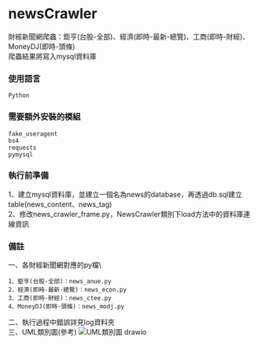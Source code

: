 # newsCrawler
財經新聞網爬蟲：鉅亨(台股-全部)、經濟(即時-最新-總覽)、工商(即時-財經)、MoneyDJ(即時-頭條)\
爬蟲結果將寫入mysql資料庫

### 使用語言
```
Python
```


### 需要額外安裝的模組
```
fake_useragent
bs4
requests
pymysql
```


### 執行前準備
1、建立mysql資料庫，並建立一個名為news的database，再透過db.sql建立table(news_content、news_tag)\
2、修改news_crawler_frame.py，NewsCrawler類別下load方法中的資料庫連線資訊


### 備註
一、各財經新聞網對應的py檔\
```
1、鉅亨(台股-全部)：news_anue.py
2、經濟(即時-最新-總覽)：news_econ.py
3、工商(即時-財經)：news_ctee.py
4、MoneyDJ(即時-頭條)：news_modj.py
```
二、執行過程中錯誤詳見log資料夾\
三、UML類別圖(參考)
![UML類別圖 drawio](https://user-images.githubusercontent.com/78075403/144748986-2f931232-7559-425b-9f56-6b954b76dabe.png)
